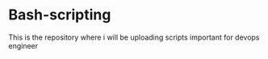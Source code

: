 # Bash-scripting
This is the repository where i will be uploading scripts important for devops engineer
